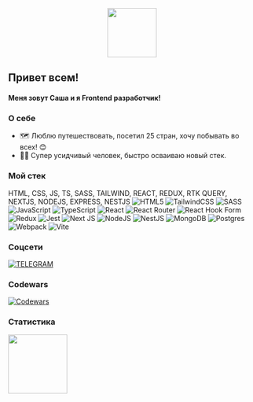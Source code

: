 <div id="header" align="center">
  <img src="https://media.giphy.com/media/M9gbBd9nbDrOTu1Mqx/giphy.gif" width="100"/>
</div>

## Привет всем! 

#### Меня зовут Саша и я Frontend разработчик!

### О себе

- 🗺️ Люблю путешествовать, посетил 25 стран, хочу побывать во всех! 😊
- 👨‍💻 Супер усидчивый человек, быстро осваиваю новый стек.

### Мой стек

HTML, CSS, JS, TS, SASS, TAILWIND, REACT, REDUX, RTK QUERY, NEXTJS, NODEJS, EXPRESS, NESTJS
![HTML5](https://img.shields.io/badge/html5-%23E34F26.svg?style=for-the-badge&logo=html5&logoColor=white)
![TailwindCSS](https://img.shields.io/badge/tailwindcss-%2338B2AC.svg?style=for-the-badge&logo=tailwind-css&logoColor=white)
![SASS](https://img.shields.io/badge/SASS-hotpink.svg?style=for-the-badge&logo=SASS&logoColor=white)
![JavaScript](https://img.shields.io/badge/javascript-%23323330.svg?style=for-the-badge&logo=javascript&logoColor=%23F7DF1E)
![TypeScript](https://img.shields.io/badge/typescript-%23007ACC.svg?style=for-the-badge&logo=typescript&logoColor=white)
![React](https://img.shields.io/badge/react-%2320232a.svg?style=for-the-badge&logo=react&logoColor=%2361DAFB)
![React Router](https://img.shields.io/badge/React_Router-CA4245?style=for-the-badge&logo=react-router&logoColor=white)
![React Hook Form](https://img.shields.io/badge/React%20Hook%20Form-%23EC5990.svg?style=for-the-badge&logo=reacthookform&logoColor=white)
![Redux](https://img.shields.io/badge/redux-%23593d88.svg?style=for-the-badge&logo=redux&logoColor=white)
![Jest](https://img.shields.io/badge/-jest-%23C21325?style=for-the-badge&logo=jest&logoColor=white)
![Next JS](https://img.shields.io/badge/Next-black?style=for-the-badge&logo=next.js&logoColor=white)
![NodeJS](https://img.shields.io/badge/node.js-6DA55F?style=for-the-badge&logo=node.js&logoColor=white)
![NestJS](https://img.shields.io/badge/nestjs-%23E0234E.svg?style=for-the-badge&logo=nestjs&logoColor=white)
![MongoDB](https://img.shields.io/badge/MongoDB-%234ea94b.svg?style=for-the-badge&logo=mongodb&logoColor=white)
![Postgres](https://img.shields.io/badge/postgres-%23316192.svg?style=for-the-badge&logo=postgresql&logoColor=white)
![Webpack](https://img.shields.io/badge/webpack-%238DD6F9.svg?style=for-the-badge&logo=webpack&logoColor=black)
![Vite](https://img.shields.io/badge/vite-%23646CFF.svg?style=for-the-badge&logo=vite&logoColor=white)


### Соцсети

[![TELEGRAM](https://img.shields.io/badge/telegram-172F45?style=for-the-badge&logo=telegram&logoColor=white)](https://t.me/vangazor)

### Codewars

[![Codewars](https://www.codewars.com/users/VANGAZOR/badges/micro)](https://www.codewars.com/users/VANGAZOR)

### Статистика

<a  href="https://github.com/anuraghazra/convoychat">
  <img align="center" height="120"  src="https://github-readme-stats.vercel.app/api/top-langs/?username=vangazor&layout=compact&theme=prussian" />
</a>
